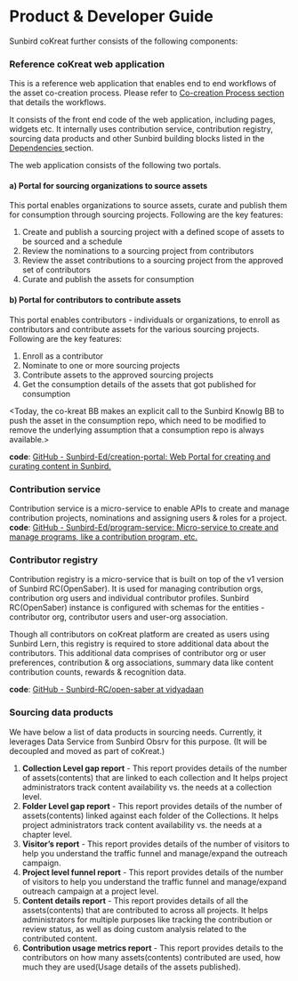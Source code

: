 # Product & Developer Guide

Sunbird coKreat further consists of the following components:

### Reference coKreat web application <a href="#reference-cokreat-web-application" id="reference-cokreat-web-application"></a>

This is a reference web application that enables end to end workflows of the asset co-creation process. Please refer to [Co-creation Process section](https://project-sunbird.atlassian.net/wiki/spaces/SC/pages/3008692271) that details the workflows.

It consists of the front end code of the web application, including pages, widgets etc. It internally uses contribution service, contribution registry, sourcing data products and other Sunbird building blocks listed in the [Dependencies ](https://project-sunbird.atlassian.net/wiki/spaces/SC/pages/3008987139)section.

The web application consists of the following two portals.

#### a) Portal for sourcing organizations to source assets <a href="#portal-for-sourcing-organizations-to-source-assets" id="portal-for-sourcing-organizations-to-source-assets"></a>

This portal enables organizations to source assets, curate and publish them for consumption through sourcing projects. Following are the key features:

1. Create and publish a sourcing project with a defined scope of assets to be sourced and a schedule
2. Review the nominations to a sourcing project from contributors
3. Review the asset contributions to a sourcing project from the approved set of contributors
4. Curate and publish the assets for consumption

#### b) Portal for contributors to contribute assets  <a href="#portal-for-contributors-to-contribute-assets" id="portal-for-contributors-to-contribute-assets"></a>

This portal enables contributors - individuals or organizations, to enroll as contributors and contribute assets for the various sourcing projects. Following are the key features:

1. Enroll as a contributor
2. Nominate to one or more sourcing projects
3. Contribute assets to the approved sourcing projects
4. Get the consumption details of the assets that got published for consumption

\<Today, the co-kreat BB makes an explicit call to the Sunbird Knowlg BB to push the asset in the consumption repo, which need to be modified to remove the underlying assumption that a consumption repo is always available.>

&#x20;

**code**: [GitHub - Sunbird-Ed/creation-portal: Web Portal for creating and curating content in Sunbird.](https://github.com/Sunbird-Ed/creation-portal)

### Contribution service <a href="#contribution-service" id="contribution-service"></a>

Contribution service is a micro-service to enable APIs to create and manage contribution projects, nominations and assigning users & roles for a project.\
**code**: [GitHub - Sunbird-Ed/program-service: Micro-service to create and manage programs, like a contribution program, etc.](https://github.com/Sunbird-Ed/program-service)

### Contributor registry <a href="#contributor-registry" id="contributor-registry"></a>

Contribution registry is a micro-service that is built on top of the v1 version of Sunbird RC(OpenSaber). It is used for managing contribution orgs, contribution org users and individual contributor profiles. Sunbird RC(OpenSaber) instance is configured with schemas for the entities - contributor org, contributor users and user-org association.

Though all contributors on coKreat platform are created as users using Sunbird Lern, this registry is required to store additional data about the contributors. This additional data comprises of contributor org or user preferences, contribution & org associations, summary data like content contribution counts, rewards & recognition data.

**code**: [GitHub - Sunbird-RC/open-saber at vidyadaan](https://github.com/Sunbird-RC/open-saber/tree/vidyadaan)

### Sourcing data products <a href="#sourcing-data-products" id="sourcing-data-products"></a>

We have below a list of data products in sourcing needs. Currently, it leverages Data Service from Sunbird Obsrv for this purpose. (It will be decoupled and moved as part of coKreat.)

1. **Collection Level gap report** - This report provides details of the number of assets(contents) that are linked to each collection and It helps project administrators track content availability vs. the needs at a collection level.
2. **Folder Level gap report** - This report provides details of the number of assets(contents) linked against each folder of the Collections. It helps project administrators track content availability vs. the needs at a chapter level.
3. **Visitor’s report** - This report provides details of the number of visitors to help you understand the traffic funnel and manage/expand the outreach campaign.
4. **Project level funnel report** - This report provides details of the number of visitors to help you understand the traffic funnel and manage/expand outreach campaign at a project level.
5. **Content details report** - This report provides details of all the assets(contents) that are contributed to across all projects. It helps administrators for multiple purposes like tracking the contribution or review status, as well as doing custom analysis related to the contributed content.
6. **Contribution usage metrics report** - This report provides details to the contributors on how many assets(contents) contributed are used, how much they are used(Usage details of the assets published).
